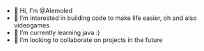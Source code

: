 - 👋 Hi, I’m @Alemoled
- 👀 I’m interested in building code to make life easier, oh and also videogames
- 🌱 I’m currently learning java :)
- 💞️ I’m looking to collaborate on projects in the future

<!---
Zryderace/Zryderace is a ✨ special ✨ repository because its `README.md` (this file) appears on your GitHub profile.
You can click the Preview link to take a look at your changes.
--->
